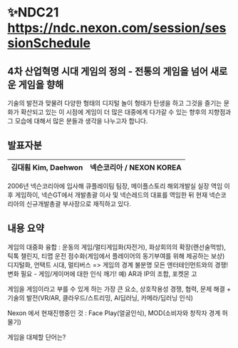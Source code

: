 # ✨NDC21 https://ndc.nexon.com/session/sessionSchedule

## 4차 산업혁명 시대 게임의 정의 - 전통의 게임을 넘어 새로운 게임을 향해

기술의 발전과 맞물려 다양한 형태의 디지털 놀이 형태가 탄생을 하고 그것을 즐기는 문화가 확산되고 있는 이 시점에
게임이 더 많은 대중에게 다가갈 수 있는 향후의 지향점과 그 모습에 대해서 많은 분들과 생각을 나누고자 합니다.

## 발표자분

|김대훤 Kim, Daehwon|넥슨코리아 / NEXON KOREA|
|:-:|:-:|

2006년 넥슨코리아에 입사해 큐플레이팀 팀장, 메이플스토리 해외개발실 실장 역임 이후 게임하이, 넥슨GT에서 개발총괄 이사 및 넥슨레드의 대표를 역임한 뒤 현재 넥슨코리아의 신규개발총괄 부사장으로 재직하고 있다.

## 내용 요약

게임의 대중화
융합 : 운동의 게임/멀티게임화(자전거), 화상회의의 확장(랜선술먹방), 틱톡 챌린지, 티맵 운전 점수화(게임에서 플레이어의 동기부여를 위해 제공하는 보상)
디지털화, 언택트 시대, 멀티버스 => 게임의 경계 불분명
모든 엔터테인먼트와의 경쟁!
변화 필요 - 게임/게이머에 대한 인식 깨기! 예) AR과 IP의 조합, 포켓몬 고

게임을 게임이라고 부를 수 있게 하는 가장 큰 요소, 상호작용성
경쟁, 협력, 문제 해결 + 기술의 발전(VR/AR, 클라우드/스트리밍, AI딥러닝, 카메라/딥러닝 인식)

Nexon 에서 현재진행중인 것 : Face Play(얼굴인식), MOD(소비자와 창작자 경계 허물기)

게임을 대체할 단어는?
